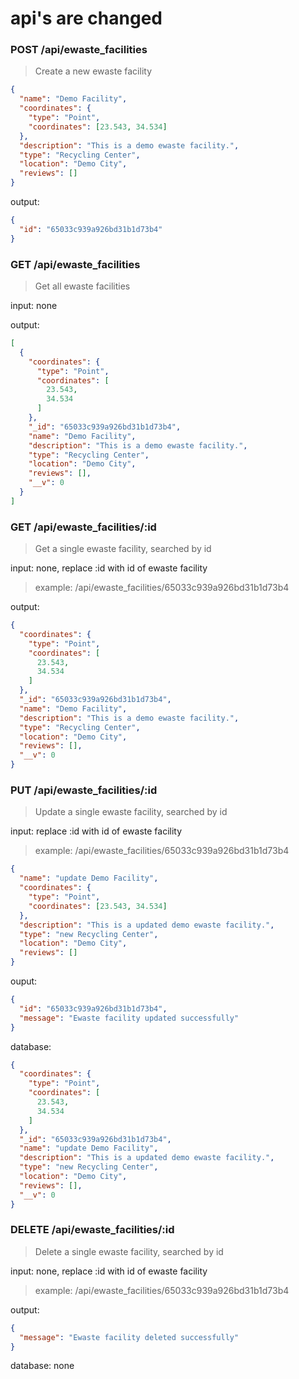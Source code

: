 # api's are changed
### POST /api/ewaste_facilities

> Create a new ewaste facility

```json
{
  "name": "Demo Facility",
  "coordinates": {
    "type": "Point",
    "coordinates": [23.543, 34.534]
  },
  "description": "This is a demo ewaste facility.",
  "type": "Recycling Center",
  "location": "Demo City",
  "reviews": []
}
```

output:
```json
{
  "id": "65033c939a926bd31b1d73b4"
}
```

### GET /api/ewaste_facilities

> Get all ewaste facilities

input: none

output: 
```json
[
  {
    "coordinates": {
      "type": "Point",
      "coordinates": [
        23.543,
        34.534
      ]
    },
    "_id": "65033c939a926bd31b1d73b4",
    "name": "Demo Facility",
    "description": "This is a demo ewaste facility.",
    "type": "Recycling Center",
    "location": "Demo City",
    "reviews": [],
    "__v": 0
  }
]
```

### GET /api/ewaste_facilities/:id

> Get a single ewaste facility, searched by id

input: none, replace :id with id of ewaste facility
> example: /api/ewaste_facilities/65033c939a926bd31b1d73b4

output:
```json
{
  "coordinates": {
    "type": "Point",
    "coordinates": [
      23.543,
      34.534
    ]
  },
  "_id": "65033c939a926bd31b1d73b4",
  "name": "Demo Facility",
  "description": "This is a demo ewaste facility.",
  "type": "Recycling Center",
  "location": "Demo City",
  "reviews": [],
  "__v": 0
}
```

### PUT /api/ewaste_facilities/:id

> Update a single ewaste facility, searched by id

input: replace :id with id of ewaste facility
> example: /api/ewaste_facilities/65033c939a926bd31b1d73b4

```json
{
  "name": "update Demo Facility",
  "coordinates": {
    "type": "Point",
    "coordinates": [23.543, 34.534]
  },
  "description": "This is a updated demo ewaste facility.",
  "type": "new Recycling Center",
  "location": "Demo City",
  "reviews": []
}
```

ouput:
```json
{
  "id": "65033c939a926bd31b1d73b4",
  "message": "Ewaste facility updated successfully"
}
```

database:
```json
{
  "coordinates": {
    "type": "Point",
    "coordinates": [
      23.543,
      34.534
    ]
  },
  "_id": "65033c939a926bd31b1d73b4",
  "name": "update Demo Facility",
  "description": "This is a updated demo ewaste facility.",
  "type": "new Recycling Center",
  "location": "Demo City",
  "reviews": [],
  "__v": 0
}
```

### DELETE /api/ewaste_facilities/:id

> Delete a single ewaste facility, searched by id

input: none, replace :id with id of ewaste facility
> example: /api/ewaste_facilities/65033c939a926bd31b1d73b4

output:
```json
{
  "message": "Ewaste facility deleted successfully"
}
```

database: none


